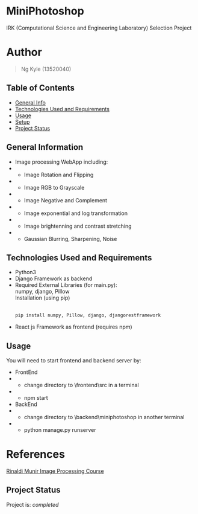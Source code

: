 # MiniPhotoshop
 IRK (Computational Science and Engineering Laboratory) Selection Project
# Author
> Ng Kyle (13520040)

## Table of Contents
* [General Info](#general-information)
* [Technologies Used and Requirements](#technologies-used-and-requirements)
* [Usage](#usage)
* [Setup](#setup)
* [Project Status](#project-status)


## General Information
- Image processing WebApp including:
- - Image Rotation and Flipping
- - Image RGB to Grayscale
- - Image Negative and Complement
- - Image exponential and log transformation
- - Image brightenning and contrast stretching 
- - Gaussian Blurring, Sharpening, Noise

## Technologies Used and Requirements
- Python3
- Django Framework as backend
- Required External Libraries (for main.py): <br>
   numpy, django, Pillow <br>
   Installation (using pip) <br><br>
   ``` python
   pip install numpy, Pillow, django, djangorestframework
   ``` 
- React js Framework as frontend (requires npm)


## Usage
You will need to start frontend and backend server by:
- FrontEnd
- - change directory to \frontend\src in a terminal
- - npm start
- BackEnd
- - change directory to \backend\miniphotoshop in another terminal
- - python manage.py runserver

# References
[Rinaldi Munir Image Processing Course](https://informatika.stei.itb.ac.id/~rinaldi.munir/Citra/2021-2022/citra21-22.htm)

## Project Status
Project is: _completed_